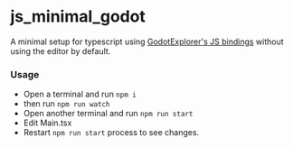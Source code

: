 # js_minimal_godot
A minimal setup for typescript using [GodotExplorer's JS bindings](https://github.com/GodotExplorer/ECMAScriptDemos) without using the editor by default.

### Usage
- Open a terminal and run `npm i`
- then run `npm run watch`
- Open another terminal and run `npm run start`
- Edit Main.tsx
- Restart `npm run start` process to see changes.
